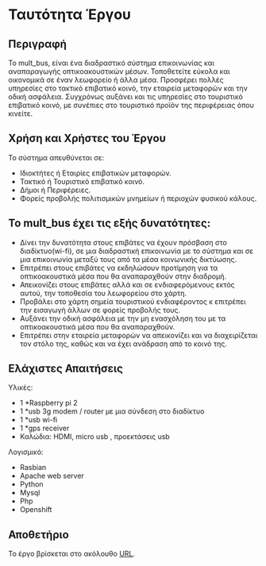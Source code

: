 # Ταυτότητα Έργου

## Περιγραφή

Το mult_bus, είναι ένα διαδραστικό σύστημα επικοινωνίας και αναπαραγωγής οπτικοακουστικών μέσων.
Τοποθετείτε εύκολα και οικονομικά σε έναν λεωφορείο ή άλλα μέσα. Προσφέρει πολλές υπηρεσίες στο τακτικό επιβατικό κοινό,
την εταιρεία μεταφορών και την οδική ασφάλεια. Συγχρόνως αυξάνει και τις υπηρεσίες στο τουριστικό επιβατικό κοινό,
με συνέπιες στο τουριστικό προϊόν της περιφέρειας όπου κινείτε. 


## Χρήση και Χρήστες του Έργου

Το σύστημα απευθύνεται σε:

* Ιδιοκτήτες ή Εταιρίες επιβατικών μεταφορών.
* Τακτικό ή Τουριστικό επιβατικό κοινό.
* Δήμοι ή Περιφέρειες.
* Φορείς προβολής πολιτισμικών μνημείων ή περιοχών φυσικού κάλους.

## Το mult_bus έχει τις εξής δυνατότητες:

*   Δίνει την δυνατότητα στους επιβάτες να έχουν πρόσβαση στο διαδίκτυο(wi-fi), 
σε μια διαδραστική επικοινωνία με το σύστημα και σε μια επικοινωνία μεταξύ τους από τα μέσα κοινωνικής δικτύωσης.
*   Επιτρέπει στους επιβάτες να εκδηλώσουν προτίμηση για τα οπτικοακουστικά μέσα που θα αναπαραχθούν στην διαδρομή.
*   Απεικονίζει στους επιβάτες αλλά και σε ενδιαφερόμενους εκτός αυτού, την τοποθεσία του λεωφορείου στο χάρτη.
*   Προβάλει στο χάρτη σημεία τουριστικού ενδιαφέροντος κ επιτρέπει την εισαγωγή άλλων σε φορείς προβολής τους.
*   Αυξάνει την οδική ασφάλεια με την μη ενασχόληση του με τα οπτικοακουστικά μέσα που θα αναπαραχθούν.
*   Επιτρέπει στην εταιρεία μεταφορών να απεικονίζει και να διαχειρίζεται τον στόλο της,
καθώς και να έχει ανάδραση από το κοινό της.

## Ελάχιστες Απαιτήσεις 

Υλικές:

* 1 *Raspberry pi 2
* 1 *usb 3g modem / router  με μια σύνδεση στο διαδίκτυο
* 1 *usb wi-fi
* 1 *gps receiver
* Καλώδια: HDMI, micro usb , προεκτάσεις usb 

Λογισμικό: 

* Rasbian
* Αpache web server
* Python
* Mysql
* Php
* Openshift


## Αποθετήριο

Το έργο βρίσκεται στο ακόλουθο [URL](https://github.com/ellak-monades-aristeias/mult_bus).
